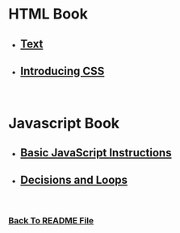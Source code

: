 #  HTML Book
* ## [Text](https://raghadmustafa96.github.io/reading-notes/class-02a)
* ## [Introducing CSS](https://raghadmustafa96.github.io/reading-notes/class-02b)

<br>

#  Javascript Book
* ## [Basic JavaScript Instructions](https://raghadmustafa96.github.io/reading-notes/class-02c)
* ## [Decisions and Loops](https://raghadmustafa96.github.io/reading-notes/class-02d)

<br>


### [Back To README File](https://raghadmustafa96.github.io/reading-notes/README201)